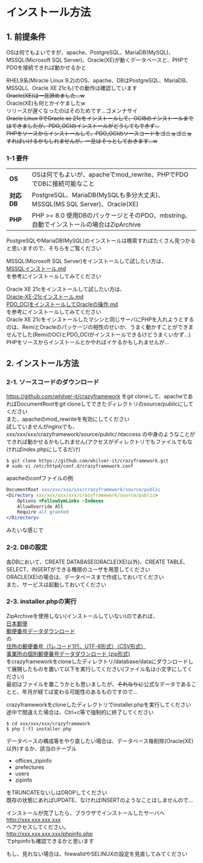 # インストール方法

## 1. 前提条件

OSは何でもよいですが、apache、PostgreSQL、MariaDB(MySQL)、MSSQL(Microsoft SQL Server)、Oracle(XE)が動くデータベースと、PHPでPDOを接続できれば動かせるかと  
  
RHEL9系(Miracle Linux 9.2)のOS、apache、DBはPostgreSQL、MariaDB、MSSQL(、Oracle XE 21cも)での動作は確認しています  
~~Oracle(XE)は一旦諦めました…w~~  
Oracle(XE)も何とかイケましたw  
リリースが遅くなったのはそのためです…ゴメンナサイ  
~~Oracle Linux 9でOracle xe 21cをインストールして、OCI8のインストールまではできましたが、PDO_OCIのインストールがどうしてもできず…~~  
~~PHPをソースからインストールして、PDO_OCIのソースコードをゴニョゴニョすればいけるかもしれませんが、一旦はそっとしておきます…w~~

### 1-1 要件

<table>
  <tr>
    <td><strong>OS</strong></td>
    <td>OSは何でもよいが、apacheでmod_rewrite、PHPでPDOでDBに接続可能なこと</td>
  </tr>
  <tr>
    <td><strong>対応DB</strong></td>
    <td>PostgreSQL、MariaDB(MySQLも多分大丈夫)、MSSQL(MS SQL Server)、Oracle(XE)</td>
  </tr>
  <tr>
    <td><strong>PHP</strong></td>
    <td>PHP >= 8.0 使用DBのパッケージとそのPDO、mbstring、自動でインストールの場合はZipArchive</td>
  </tr>
</table>

PostgreSQLやMariaDB(MySQL)のインストールは検索すればたくさん見つかると思いますので、そちらをご覧ください

MSSQL(Microsoft SQL Server)をインストールして試したい方は、  
[MSSQLインストール.md](/MSSQLインストール.md)  
を参考にインストールしてみてください

Oracle XE 21cをインストールして試したい方は、  
[Oracle-XE-21cインストール.md](/Oracle-XE-21cインストール.md)  
[PDO_OCIをインストールしてOracleの操作.md](/PDO_OCIをインストールしてOracleの操作.md)  
を参考にインストールしてみてください  
Oracle XE 21cをインストールしたマシンと同じサーバにPHPを入れようとするのは、RemiとOracleのパッケージの相性のせいか、うまく動かすことができませんでした(RemiのOCIとPDO_OCIがインストールできるけどうまくいかず…)  
PHPをソースからインストールとかやればイケるかもしれませんが…

## 2. インストール方法

### 2-1. ソースコードのダウンロード

https://github.com/whilver-it/crazyframework
をgit cloneして、apacheであればDocumentRootをgit cloneしてできたディレクトリのsource/publicにしてください  
また、apacheのmod_rewriteを有効にしてください  
試していませんがnginxでも、  
xxx/xxx/xxx/crazyframework/source/public/.htaccess
の中身のようなことができれば動かせるかもしれません(アクセスがディレクトリでもファイルでもなければindex.phpにしてるだけ)

```console
$ git clone https://github.com/whilver-it/crazyframework.git
# sudo vi /etc/httpd/conf.d/crazyframework.conf
```

apacheのconfファイルの例

```apache
DocumentRoot xxx/xxx/xxx/xxx/crazyframework/source/public
<Directory xxx/xxx/xxx/xxx/crazyframework/source/public>
    Options +FollowSymLinks -Indexes
    AllowOverride All
    Require all granted
</Directory>
```
みたいな感じで

### 2-2. DBの設定

各DBにおいて、CREATE DATABASE(ORACLE(XE)以外)、CREATE TABLE、SELECT、INSERTができる権限のユーザを用意してください  
ORACLE(XE)の場合は、データベースまで作成しておいてください  
また、サービスは起動しておいてください

### 2-3. installer.phpの実行

ZipArchiveを使用しない(インストールしていない)のであれば、  
[日本郵便](https://www.post.japanpost.jp)  
[郵便番号データダウンロード](https://www.post.japanpost.jp/zipcode/download.html)  
の  
[住所の郵便番号（1レコード1行、UTF-8形式）（CSV形式）](https://www.post.japanpost.jp/zipcode/dl/utf-zip.html)  
[事業所の個別郵便番号データダウンロード (zip形式)](https://www.post.japanpost.jp/zipcode/dl/jigyosyo/index-zip.html)  
をcrazyframeworkをcloneしたディレクトリ/database/dataにダウンロードして展開したものを置いて以下を実行してください(ファイル名は小文字にしてください)  
最初はファイルを置こうかとも思いましたが、~~それなりに~~公式なデータであることと、年月が経てば変わる可能性のあるものですので…

crazyframeworkをcloneしたディレクトリでinstaller.phpを実行してください  
途中で間違えた場合は、Ctrl+c等で強制的に終了してください

```console
$ cd xxx/xxx/xxx/crazyframework
$ php [-f] installer.php
```

データベースの構成等をやり直したい場合は、データベース毎削除(Oracle(XE)以外)するか、該当のテーブル

- offices_zipinfo
- prefectures
- users
- zipinfo

をTRUNCATEないしはDROPしてください  
既存の状態にあればUPDATE、なければINSERTのようなことはしませんので…

インストールが完了したら、ブラウザでインストールしたサーバへ  
http://xxx.xxx.xxx.xxx  
へアクセスしてください。  
http://xxx.xxx.xxx.xxx/phpinfo.php  
でphpinfoも確認できるかと思います

もし、見れない場合は、firewalldやSELINUXの設定を見直してみてください
